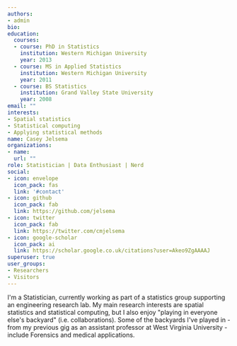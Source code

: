 ```yaml
---
authors:
- admin
bio: 
education:
  courses:
  - course: PhD in Statistics
    institution: Western Michigan University
    year: 2013
  - course: MS in Applied Statistics
    institution: Western Michigan University
    year: 2011
  - course: BS Statistics
    institution: Grand Valley State University
    year: 2008
email: ""
interests:
- Spatial statistics
- Statistical computing
- Applying statistical methods
name: Casey Jelsema
organizations:
- name: 
  url: ""
role: Statistician | Data Enthusiast | Nerd
social:
- icon: envelope
  icon_pack: fas
  link: '#contact'
- icon: github
  icon_pack: fab
  link: https://github.com/jelsema
- icon: twitter
  icon_pack: fab
  link: https://twitter.com/cmjelsema
- icon: google-scholar
  icon_pack: ai
  link: https://scholar.google.co.uk/citations?user=Akeo9ZgAAAAJ
superuser: true
user_groups:
- Researchers
- Visitors
---
```


I'm a Statistician, currently working as part of a statistics group supporting an engineering research lab. My main research interests are spatial statistics and statistical computing, but I also enjoy "playing in everyone else's backyard" (i.e. collaborations). Some of the backyards I've played in - from my previous gig as an assistant professor at West Virginia University - include Forensics and medical applications.

